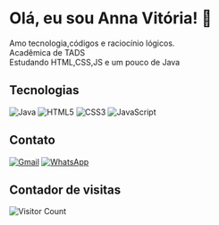 # Olá, eu sou Anna Vitória! 👋

Amo tecnologia,códigos e raciocínio lógicos.                                                                                                
 Acadêmica de TADS  
Estudando HTML,CSS,JS e um pouco de Java

## Tecnologias
![Java](https://img.shields.io/badge/Java-%23ED8B00.svg?style=for-the-badge&logo=java&logoColor=white)
![HTML5](https://img.shields.io/badge/HTML5-%23E34F26.svg?style=for-the-badge&logo=html5&logoColor=white)
![CSS3](https://img.shields.io/badge/CSS3-%231572B6.svg?style=for-the-badge&logo=css3&logoColor=white)
![JavaScript](https://img.shields.io/badge/JavaScript-%23F7DF1E.svg?style=for-the-badge&logo=javascript&logoColor=black)

## Contato
[![Gmail](https://img.shields.io/badge/Gmail-D14836?style=for-the-badge&logo=gmail&logoColor=white)](mailto:annavitoriavianads@gmail.com)
[![WhatsApp](https://img.shields.io/badge/WhatsApp-25D366?style=for-the-badge&logo=whatsapp&logoColor=white)](https://wa.me/5561981227067)

## Contador de visitas
![Visitor Count](https://visitor-badge.glitch.me/badge?page_id=AnnaVitóriaViana
)

